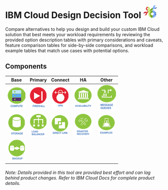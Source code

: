 # IBM Cloud Design Decision Tool ![Tool Icon](/images/tool_icon.png)

Compare alternatives to help you design and build your custom IBM Cloud solution that best meets your workload requirements by reviewing the provided option description tables with primary considerations and caveats, feature comparison tables for side-by-side comparisons, and workload example tables that match use cases with potential options.

## Components

| Base | Primary | Connect | HA | Other |
| :---: | :---: | :---: | :---: | :---: |
| [![Compute](/images/compute_icon.png)](/components/compute.md)  | [![Firewall](/images/firewall_icon.png)](/components/firewall.md) | [![VPN](/images/vpn_icon.png)](/components/vpn.md) | [![Availability](/images/availability_icon.png)](/components/availability.md) | [![Message Queues](/images/message_queues_icon.png)](/components/message_queues.md) |
| [![Storage](/images/storage_icon.png)](/components/storage.md) | [![Load Balancer](/images/load_balancer_icon.png)](/components/load_balancer.md) | [![Direct Link](/images/direct_link_icon.png)](/components/direct_link.md) | [![Disaster Recovery](/images/disaster_recovery_icon.png)](/components/disaster_recovery.md) | [![Examples](/images/examples_icon.png)](/components/examples.md) |
| [![Backup](/images/backup_icon.png)](/components/backup.md) | | | | | 
<!--
| [![BYOIP](/images/byoip_icon.png)](byoip.md) |
| [![CDN](/images/cdn_icon.png)](cdn.md) | 
-->

###### Note: Details provided in this tool are provided best effort and can lag behind product changes.  Refer to IBM Cloud Docs for complete product details.
